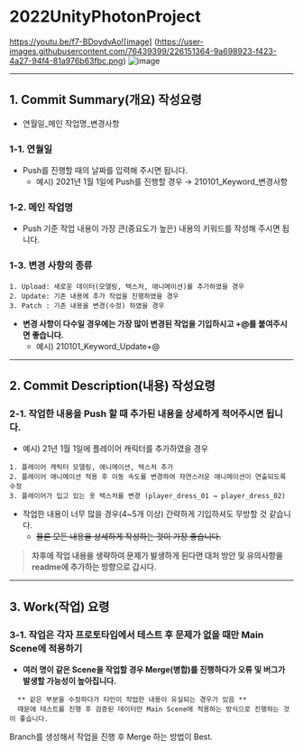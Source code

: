 # 2022UnityPhotonProject
https://youtu.be/f7-BDoydvAo![image]
(https://user-images.githubusercontent.com/76439399/226151364-9a698923-f423-4a27-94f4-81a976b63fbc.png)
![image](https://user-images.githubusercontent.com/76439399/223914217-d33888af-bdf9-4e93-b6a1-138c4f8c7a68.png)

-----------------------------------------------------------------------------------------------------------------------------------------------

## 1. Commit Summary(개요) 작성요령
- 연월일_메인 작업명_변경사항

### 1-1. 연월일 
- Push를 진행할 때의 날짜를 입력해 주시면 됩니다.
  - 예시) 2021년 1월 1일에 Push를 진행할 경우 → 210101_Keyword_변경사항

### 1-2. 메인 작업명
- Push 기준 작업 내용이 가장 큰(중요도가 높은) 내용의 키워드를 작성해 주시면 됩니다.

### 1-3. 변경 사항의 종류
    1. Upload: 새로운 데이터(모델링, 텍스처, 애니메이션)를 추가하였을 경우
    2. Update: 기존 내용에 추가 작업을 진행하였을 경우 
    3. Patch : 기존 내용을 변경(수정) 하였을 경우
- **변경 사항이 다수일 경우에는 가장 많이 변경된 작업을 기입하시고 +@를 붙여주시면 좋습니다.**
  - 예시) 210101_Keyword_Update+@

-----------------------------------------------------------------------------------------------------------------------------------------------

## 2. Commit Description(내용) 작성요령

### 2-1. 작업한 내용을 Push 할 때 추가된 내용을 상세하게 적어주시면 됩니다.
- 예시) 21년 1월 1일에 플레이어 캐릭터를 추가하였을 경우
```
1. 플레이어 캐릭터 모델링, 애니메이션, 텍스처 추가
2. 플레이어 애니메이션 적용 후 이동 속도를 변경하여 자연스러운 애니메이션이 연출되도록 수정
3. 플레이어가 입고 있는 옷 텍스처를 변경 (player_dress_01 → player_dress_02)
```
- 작업한 내용이 너무 많을 경우(4~5개 이상) 간략하게 기입하셔도 무방할 것 같습니다.
  - ~~물론 모든 내용을 상세하게 작성하는 것이 가장 좋습니다.~~
> **차후에 작업 내용을 생략하여 문제가 발생하게 된다면 대처 방안 및 유의사항을 readme에 추가하는 방향으로 갑시다.**

-----------------------------------------------------------------------------------------------------------------------------------------------

## 3. Work(작업) 요령

### 3-1. 작업은 각자 프로토타입에서 테스트 후 문제가 없을 때만 Main Scene에 적용하기
- **여러 명이 같은 Scene을 작업할 경우 Merge(병합)를 진행하다가 오류 및 버그가 발생할 가능성이 높아집니다.**
```
  ** 같은 부분을 수정하다가 타인이 작업한 내용이 유실되는 경우가 있음 **
  때문에 테스트를 진행 후 검증된 데이터만 Main Scene에 적용하는 방식으로 진행하는 것이 좋습니다.
```
Branch를 생성해서 작업을 진행 후 Merge 하는 방법이 Best.
